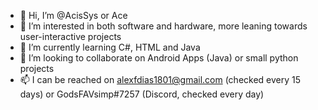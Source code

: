 - 👋 Hi, I’m @AcisSys or Ace
- 👀 I’m interested in both software and hardware, more leaning towards user-interactive projects
- 🌱 I’m currently learning C#, HTML and Java
- 💞️ I’m looking to collaborate on Android Apps (Java) or small python projects
- 📫 I can be reached on alexfdias1801@gmail.com (checked every 15 days) or GodsFAVsimp#7257 (Discord, checked every day)

<!---
AcisSys/AcisSys is a ✨ special ✨ repository because its `README.md` (this file) appears on your GitHub profile.
You can click the Preview link to take a look at your changes.
--->
